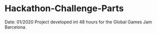 # Hackathon-Challenge-Parts
Date: 01/2020
Project developed int 48 hours for the Global Games Jam Barcelona.
